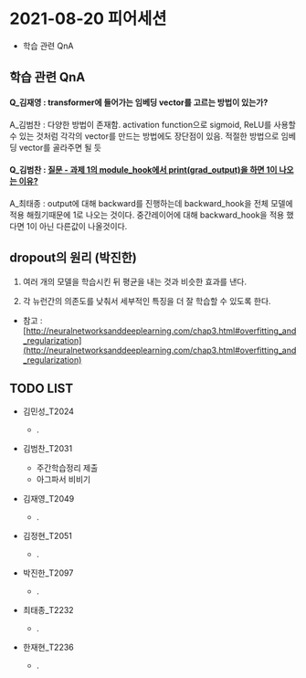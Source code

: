 # 2021-08-20 피어세션

- 학습 관련 QnA

## 학습 관련 QnA

#### Q_김재영 : transformer에 들어가는 임베딩 vector를 고르는 방법이 있는가?

A_김범찬 : 다양한 방법이 존재함. activation function으로 sigmoid, ReLU를 사용할 수 있는 것처럼 각각의 vector를 만드는 방법에도 장단점이 있음. 적절한 방법으로 임베딩 vector를 골라주면 될 듯

#### Q_김범찬 : [질문 - 과제 1의 module_hook에서 print(grad_output)을 하면 1이 나오는 이유?](https://github.com/jinhan814/BoostCamp-AITech2-Level1-20/blob/main/%ED%9A%8C%EC%9D%98%EB%A1%9D/Week3/2021-08-19%20%ED%94%BC%EC%96%B4%EC%84%B8%EC%85%98%20%EC%A0%95%EB%A6%AC.md#q_%EA%B9%80%EB%B2%94%EC%B0%AC--%EA%B3%BC%EC%A0%9C-1%EC%9D%98-module_hook%EC%97%90%EC%84%9C-printgrad_output%EC%9D%84-%ED%95%98%EB%A9%B4-1%EC%9D%B4-%EB%82%98%EC%98%A4%EB%8A%94-%EC%9D%B4%EC%9C%A0)

A_최태종 : output에 대해 backward를 진행하는데 backward_hook을 전체 모델에 적용 해줬기때문에 1로 나오는 것이다. 중간레이어에 대해 backward_hook을 적용 했다면 1이 아닌 다른값이 나올것이다.

## dropout의 원리 (박진한)

1. 여러 개의 모델을 학습시킨 뒤 평균을 내는 것과 비슷한 효과를 낸다.

2. 각 뉴런간의 의존도를 낮춰서 세부적인 특징을 더 잘 학습할 수 있도록 한다.

- 참고 : [http://neuralnetworksanddeeplearning.com/chap3.html#overfitting_and_regularization](http://neuralnetworksanddeeplearning.com/chap3.html#overfitting_and_regularization)

## TODO LIST

* 김민성_T2024
  * .

* 김범찬_T2031
  * 주간학습정리 제출
  * 아그파서 비비기

* 김재영_T2049
  * .

* 김정현_T2051
  * .

* 박진한_T2097
  * .

* 최태종_T2232
  * .

* 한재현_T2236
  * .

